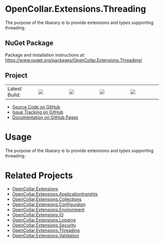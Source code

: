# OpenCollar.Extensions.Threading

The purpose of the libarary is to provide extensions and types supporting threading.

## NuGet Package

Package and installation instructions at: https://www.nuget.org/packages/OpenCollar.Extensions.Threading/

## Project
<table style="border-style: none; width: 100%;">
    <tr style="border-style: none;">
        <td style="width: 20%; border-style: none;">Latest Build:</td>
        <td style="width: 20%; border-style: none;"><a href="https://github.com/open-collar/OpenCollar.Extensions.Threading/actions"><img src="https://img.shields.io/github/workflow/status/open-collar/OpenCollar.Extensions.Threading/Build and Deploy"/></a></td>
        <td style="width: 20%; border-style: none;"><a href="https://coveralls.io/github/open-collar/OpenCollar.Extensions.Threading?branch=master"><img src="https://coveralls.io/repos/github/open-collar/OpenCollar.Extensions.Threading/badge.svg?branch=master"/></a></td>
        <td style="width: 20%; border-style: none;"><a href="https://www.nuget.org/packages/OpenCollar.Extensions.Threading/"><img src="https://img.shields.io/nuget/vpre/OpenCollar.Extensions.Threading?color=green"/></a></td>
        <td style="width: 20%; border-style: none;"><a href="https://www.nuget.org/packages/OpenCollar.Extensions.Threading/"><img src="https://img.shields.io/nuget/dt/OpenCollar.Extensions.Threading?color=green"/></a></td>
    </tr>
</table>

 * [Source Code on GitHub](https://github.com/open-collar/OpenCollar.Extensions.Threading)
 * [Issue Tracking on GitHub](https://github.com/open-collar/OpenCollar.Extensions.Threading/issues)
 * [Documentation on GitHub Pages](https://open-collar.github.io/OpenCollar.Extensions.Threading/)

# Usage

The purpose of the libarary is to provide extensions and types supporting threading.

# Related Projects

* [OpenCollar.Extensions](https://github.com/open-collar/OpenCollar.Extensions)
* [OpenCollar.Extensions.ApplicationInsights](https://github.com/open-collar/OpenCollar.Extensions.ApplicationInsights)
* [OpenCollar.Extensions.Collections](https://github.com/open-collar/OpenCollar.Extensions.Collections)
* [OpenCollar.Extensions.Configuraton](https://github.com/open-collar/OpenCollar.Extensions.Configuraton)
* [OpenCollar.Extensions.Environment](https://github.com/open-collar/OpenCollar.Extensions.Environment)
* [OpenCollar.Extensions.IO](https://github.com/open-collar/OpenCollar.Extensions.IO)
* [OpenCollar.Extensions.Logging](https://github.com/open-collar/OpenCollar.Extensions.Logging)
* [OpenCollar.Extensions.Security](https://github.com/open-collar/OpenCollar.Extensions.Security)
* [OpenCollar.Extensions.Threading](https://github.com/open-collar/OpenCollar.Extensions.Threading)
* [OpenCollar.Extensions.Validation](https://github.com/open-collar/OpenCollar.Extensions.Validation)
